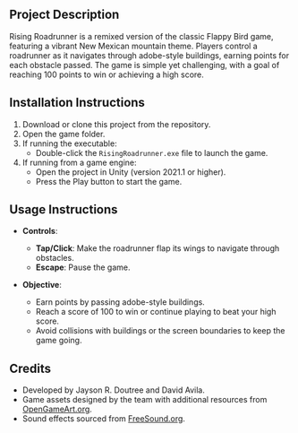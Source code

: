 ## **Project Description**
Rising Roadrunner is a remixed version of the classic Flappy Bird game, featuring a vibrant New Mexican mountain theme. Players control a roadrunner as it navigates through adobe-style buildings, earning points for each obstacle passed. The game is simple yet challenging, with a goal of reaching 100 points to win or achieving a high score.

## **Installation Instructions**
1. Download or clone this project from the repository.
2. Open the game folder.
3. If running the executable:
   - Double-click the `RisingRoadrunner.exe` file to launch the game.
4. If running from a game engine:
   - Open the project in Unity (version 2021.1 or higher).
   - Press the Play button to start the game.

## **Usage Instructions**
- **Controls**:
  - **Tap/Click**: Make the roadrunner flap its wings to navigate through obstacles.
  - **Escape**: Pause the game.

- **Objective**: 
  - Earn points by passing adobe-style buildings.
  - Reach a score of 100 to win or continue playing to beat your high score.
  - Avoid collisions with buildings or the screen boundaries to keep the game going.

## **Credits**
- Developed by Jayson R. Doutree and David Avila.
- Game assets designed by the team with additional resources from [OpenGameArt.org](https://opengameart.org/).
- Sound effects sourced from [FreeSound.org](https://freesound.org/).
